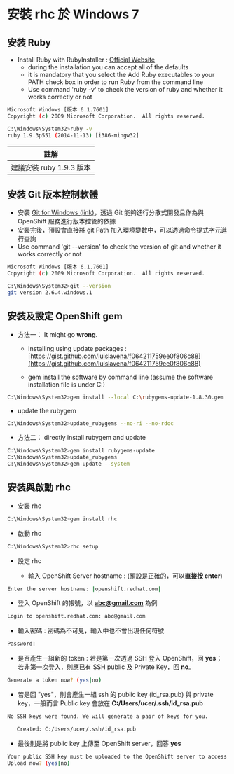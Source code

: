 # 安裝 rhc 於 Windows 7

## 安裝 Ruby

* Install Ruby with RubyInstaller : [Official Website](http://rubyinstaller.org/)
  * during the installation you can accept all of the defaults
  * it is mandatory that you select the Add Ruby executables to your PATH check box in order to run Ruby from the command line
  * Use command 'ruby -v' to check the version of ruby and whether it works correctly or not

```Bash
Microsoft Windows [版本 6.1.7601]
Copyright (c) 2009 Microsoft Corporation.  All rights reserved.

C:\Windows\System32>ruby -v
ruby 1.9.3p551 (2014-11-13) [i386-mingw32]
```
 
| 註解 |
| -- |
| 建議安裝 ruby 1.9.3 版本 |

## 安裝 Git 版本控制軟體

* 安裝 [Git for Windows (link)](http://msysgit.github.com/)，透過 Git 能夠進行分散式開發且作為與 OpenShift 服務進行版本控管的依據
* 安裝完後，預設會直接將 git Path 加入環境變數中，可以透過命令提式字元進行查詢
* Use command 'git --version' to check the version of git and whether it works correctly or not

```Bash
Microsoft Windows [版本 6.1.7601]
Copyright (c) 2009 Microsoft Corporation.  All rights reserved.

C:\Windows\System32>git --version
git version 2.6.4.windows.1
```

## 安裝及設定 OpenShift gem

* 方法一： It might go **wrong**.

  * Installing using update packages : [https://gist.github.com/luislavena/f064211759ee0f806c88](https://gist.github.com/luislavena/f064211759ee0f806c88)

  * gem install the software by command line (assume the software installation file is under C:\)

```Bash
C:\Windows\System32>gem install --local C:\rubygems-update-1.8.30.gem
```
  
  * update the rubygem

```Bash
C:\Windows\System32>update_rubygems --no-ri --no-rdoc
```
  
* 方法二： directly install rubygem and update

```Bash
C:\Windows\System32>gem install rubygems-update
C:\Windows\System32>update_rubygems
C:\Windows\System32>gem update --system
```

## 安裝與啟動 rhc

* 安裝 rhc

```Bash
C:\Windows\System32>gem install rhc
```

* 啟動 rhc

```Bash
C:\Windows\System32>rhc setup
```

* 設定 rhc

  * 輸入 OpenShift Server hostname : (預設是正確的，可以**直接按 enter**)
```Bash
Enter the server hostname: |openshift.redhat.com|
```

  * 登入 OpenShift 的帳號，以 **abc@gmail.com** 為例
```Bash
Login to openshift.redhat.com: abc@gmail.com
```

  * 輸入密碼 : 密碼為不可見，輸入中也不會出現任何符號
```Bash
Password:
```

  * 是否產生一組新的 token : 若是第一次透過 SSH 登入 OpenShift，回 **yes**；若非第一次登入，則應已有 SSH public 及 Private Key，回 **no**。
```Bash
Generate a token now? (yes|no)
```

  * 若是回 "yes"，則會產生一組 ssh 的 public key (id_rsa.pub) 與 private key，一般而言 Public key 會放在 **C:/Users/ucer/.ssh/id_rsa.pub**
```Bash
No SSH keys were found. We will generate a pair of keys for you.

   Created: C:/Users/ucer/.ssh/id_rsa.pub
```

  * 最後則是將 public key 上傳至 OpenShift server，回答 **yes**
```Bash
Your public SSH key must be uploaded to the OpenShift server to access code.
Upload now? (yes|no)
```










